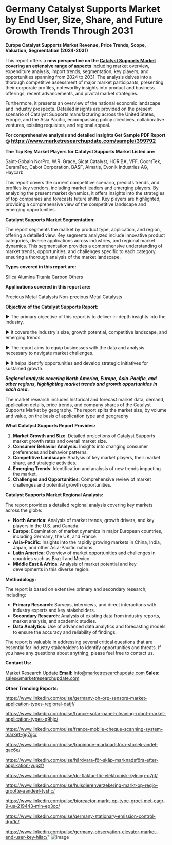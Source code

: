 # Germany Catalyst Supports Market by End User, Size, Share, and Future Growth Trends Through 2031

<strong>Europe Catalyst Supports Market Revenue, Price Trends, Scope, Valuation, Segmentation (2024-2031)</strong>

This report offers a <strong>new perspective on the <a href=https://www.marketresearchupdate.com/sample/399792>Catalyst Supports Market</a> covering an extensive range of aspects</strong> including market overview, expenditure analysis, import trends, segmentation, key players, and opportunities spanning from 2024 to 2031. The analysis delves into a thorough competitive assessment of major market participants, presenting their corporate profiles, noteworthy insights into product and business offerings, recent advancements, and pivotal market strategies.

Furthermore, it presents an overview of the national economic landscape and industry prospects. Detailed insights are provided on the present scenario of Catalyst Supports manufacturing across the United States, Europe, and the Asia Pacific, encompassing policy directives, collaborative ventures, existing requisites, and regional appeal.

<strong>For comprehensive analysis and detailed insights Get Sample PDF Report @ <a href=https://www.marketresearchupdate.com/sample/399792><font size=3 color=#0000ff>https://www.marketresearchupdate.com/sample/399792</font></a></strong>

<strong>The Top Key Market Players for Catalyst Supports Market Listed are:</strong>

Saint-Gobain NorPro, W.R. Grace, Sicat Catalyst, HORIBA, VFF, CoorsTek, CeramTec, Cabot Corporation, BASF, Almatis, Evonik Industries AG, Haycarb

This report covers the current competitive scenario, predicts trends, and profiles key vendors, including market leaders and emerging players. By analyzing the present market dynamics, it offers insights into the strategies of top companies and forecasts future shifts. Key players are highlighted, providing a comprehensive view of the competitive landscape and emerging opportunities.

<strong>Catalyst Supports Market Segmentation:</strong>

The report segments the market by product type, application, and region, offering a detailed view. Key segments analyzed include innovative product categories, diverse applications across industries, and regional market dynamics. This segmentation provides a comprehensive understanding of market trends, opportunities, and challenges specific to each category, ensuring a thorough analysis of the market landscape.

<strong>Types covered in this report are:</strong>

Silica
Alumina
Titania
Carbon
Others

<strong>Applications covered in this report are:</strong>

Precious Metal Catalysts
Non-precious Metal Catalysts

<strong>Objective of the Catalyst Supports Report:</strong>

▶ The primary objective of this report is to deliver in-depth insights into the industry.

▶ It covers the industry's size, growth potential, competitive landscape, and emerging trends.

▶ The report aims to equip businesses with the data and analysis necessary to navigate market challenges.

▶ It helps identify opportunities and develop strategic initiatives for sustained growth.

<strong><em>Regional analysis covering North America, Europe, Asia-Pacific, and other regions, highlighting market trends and growth opportunities in each area.</em></strong>

The market research includes historical and forecast market data, demand, application details, price trends, and company shares of the Catalyst Supports Market by geography. The report splits the market size, by volume and value, on the basis of application type and geography

<strong>What Catalyst Supports Report Provides:</strong>
<ol>
  <li><strong>Market Growth and Size</strong>: Detailed projections of Catalyst Supports market growth rates and overall market size.</li>
  <li><strong>Consumer Behavior Analysis</strong>: Insights into changing consumer preferences and behavior patterns.</li>
  <li><strong>Competitive Landscape</strong>: Analysis of key market players, their market share, and strategic activities.</li>
  <li><strong>Emerging Trends</strong>: Identification and analysis of new trends impacting the market.</li>
  <li><strong>Challenges and Opportunities</strong>: Comprehensive review of market challenges and potential growth opportunities.</li>
</ol>

<strong>Catalyst Supports Market Regional Analysis:</strong>

The report provides a detailed regional analysis covering key markets across the globe:
<ul>
  <li><strong>North America</strong>: Analysis of market trends, growth drivers, and key players in the U.S. and Canada.</li>
  <li><strong>Europe</strong>: Examination of market dynamics in major European countries, including Germany, the UK, and France.</li>
  <li><strong>Asia-Pacific</strong>: Insights into the rapidly growing markets in China, India, Japan, and other Asia-Pacific nations.</li>
  <li><strong>Latin America</strong>: Overview of market opportunities and challenges in countries such as Brazil and Mexico.</li>
  <li><strong>Middle East &amp; Africa</strong>: Analysis of market potential and key developments in this diverse region.</li>
</ul>

<strong>Methodology:</strong>

The report is based on extensive primary and secondary research, including:
<ul>
  <li><strong>Primary Research</strong>: Surveys, interviews, and direct interactions with industry experts and key stakeholders.</li>
  <li><strong>Secondary Research</strong>: Analysis of existing data from industry reports, market analysis, and academic studies.</li>
  <li><strong>Data Analytics</strong>: Use of advanced data analytics and forecasting models to ensure the accuracy and reliability of findings.</li>
</ul>
The report is valuable in addressing several critical questions that are essential for industry stakeholders to identify opportunities and threats. If you have any questions about anything, please feel free to contact us.

<strong>Contact Us:</strong>

Market Research Update
<strong>Email:</strong> info@marketresearchupdate.com
<strong>Sales:</strong> sales@marketresearchupdate.com

<strong>Other Trending Reports:</strong>

<a href=https://www.linkedin.com/pulse/germany-ph-orp-sensors-market-application-types-regional-datjf/>https://www.linkedin.com/pulse/germany-ph-orp-sensors-market-application-types-regional-datjf/</a>

<a href=https://www.linkedin.com/pulse/france-solar-panel-cleaning-robot-market-application-types-q9hjc/>https://www.linkedin.com/pulse/france-solar-panel-cleaning-robot-market-application-types-q9hjc/</a>

<a href=https://www.linkedin.com/pulse/france-mobile-cheque-scanning-system-market-gq7gc/>https://www.linkedin.com/pulse/france-mobile-cheque-scanning-system-market-gq7gc/</a>

<a href=https://www.linkedin.com/pulse/tropinone-marknadsföra-storlek-andel-qac6e/>https://www.linkedin.com/pulse/tropinone-marknadsföra-storlek-andel-qac6e/</a>

<a href=https://www.linkedin.com/pulse/hårdvara-för-skåp-marknadsföra-efter-applikation-yupzf/>https://www.linkedin.com/pulse/hårdvara-för-skåp-marknadsföra-efter-applikation-yupzf/</a>

<a href=https://www.linkedin.com/pulse/dc-fläktar-för-elektronisk-kylning-o7jif/>https://www.linkedin.com/pulse/dc-fläktar-för-elektronisk-kylning-o7jif/</a>

<a href=https://www.linkedin.com/pulse/huisdierenverzekering-markt-op-regio-grootte-aandeel-tyshc/>https://www.linkedin.com/pulse/huisdierenverzekering-markt-op-regio-grootte-aandeel-tyshc/</a>

<a href=https://www.linkedin.com/pulse/bioreactor-markt-op-type-groei-met-cagr-9-us-219443-mln-ep3cc/>https://www.linkedin.com/pulse/bioreactor-markt-op-type-groei-met-cagr-9-us-219443-mln-ep3cc/</a>

<a href=https://www.linkedin.com/pulse/germany-stationary-emission-control-dgc1c/>https://www.linkedin.com/pulse/germany-stationary-emission-control-dgc1c/</a>

<a href=https://www.linkedin.com/pulse/germany-observation-elevator-market-end-user-key-hilac/>https://www.linkedin.com/pulse/germany-observation-elevator-market-end-user-key-hilac/</a>"
![image](https://github.com/user-attachments/assets/af60884c-adae-45ea-99c2-06f74f7c6c0b)
